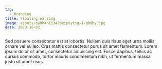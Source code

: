 ```yaml
---
tag:
  - Branding
title: Floating earring
image: assets/gabb4nii34ioxipeytsg-1-ghohy.jpg
date: 2023-10-02
---
```


Sed posuere consectetur est at lobortis. Nullam quis risus eget urna mollis ornare vel eu leo. Cras mattis consectetur purus sit amet fermentum. Lorem ipsum dolor sit amet, consectetur adipiscing elit. Fusce dapibus, tellus ac cursus commodo, tortor mauris condimentum nibh, ut fermentum massa justo sit amet risus.

